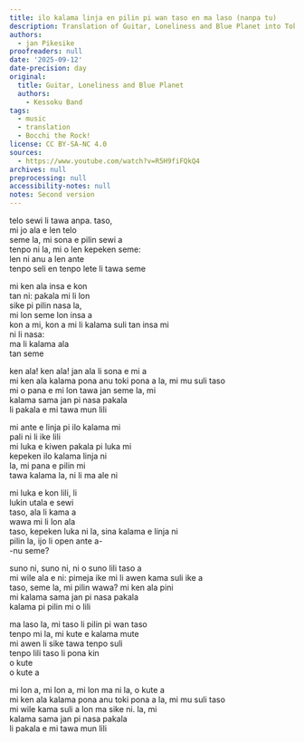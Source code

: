 ```yaml
---
title: ilo kalama linja en pilin pi wan taso en ma laso (nanpa tu)
description: Translation of Guitar, Loneliness and Blue Planet into Toki Pona.
authors:
  - jan Pikesike
proofreaders: null
date: '2025-09-12'
date-precision: day
original:
  title: Guitar, Loneliness and Blue Planet
  authors:
    - Kessoku Band
tags:
  - music
  - translation
  - Bocchi the Rock!
license: CC BY-SA-NC 4.0
sources:
  - https://www.youtube.com/watch?v=R5H9fiFQkQ4
archives: null
preprocessing: null
accessibility-notes: null
notes: Second version
---
```


telo sewi li tawa anpa. taso,  
mi jo ala e len telo  
seme la, mi sona e pilin sewi a  
tenpo ni la, mi o len kepeken seme:  
len ni anu a len ante  
tenpo seli en tenpo lete li tawa seme  

mi ken ala insa e kon  
tan ni: pakala mi li lon  
sike pi pilin nasa la,  
mi lon seme lon insa a  
kon a mi, kon a mi li kalama suli tan insa mi  
ni li nasa:  
ma li kalama ala  
tan seme  

ken ala! ken ala! jan ala li sona e mi a  
mi ken ala kalama pona anu toki pona a la, mi mu suli taso  
mi o pana e mi lon tawa jan seme la, mi  
kalama sama jan pi nasa pakala  
li pakala e mi tawa mun lili  

mi ante e linja pi ilo kalama mi  
pali ni li ike lili  
mi luka e kiwen pakala pi luka mi  
kepeken ilo kalama linja ni  
la, mi pana e pilin mi  
tawa kalama la, ni li ma ale ni  

mi luka e kon lili, li  
lukin utala e sewi  
taso, ala li kama a  
wawa mi li lon ala  
taso, kepeken luka ni la, sina kalama e linja ni  
pilin la, ijo li open ante a-  
-nu seme?   

suno ni, suno ni, ni o suno lili taso a  
mi wile ala e ni: pimeja ike mi li awen kama suli ike a  
taso, seme la, mi pilin wawa? mi ken ala pini  
mi kalama sama jan pi nasa pakala  
kalama pi pilin mi o lili  

ma laso la, mi taso li pilin pi wan taso  
tenpo mi la, mi kute e kalama mute  
mi awen li sike tawa tenpo suli  
tenpo lili taso li pona kin  
o kute  
o kute a  

mi lon a, mi lon a, mi lon ma ni la, o kute a  
mi ken ala kalama pona anu toki pona a la, mi mu suli taso  
mi wile kama suli a lon ma sike ni. la, mi  
kalama sama jan pi nasa pakala  
li pakala e mi tawa mun lili  
